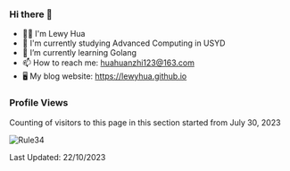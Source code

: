 ### Hi there 👋

<!--
**LewyHua/LewyHua** is a ✨ _special_ ✨ repository because its `README.md` (this file) appears on your GitHub profile.-->

- 👨‍💻 I'm Lewy Hua
- 🏫 I'm currently studying Advanced Computing in USYD
- 🌱 I’m currently learning Golang
- 📫 How to reach me: huahuanzhi123@163.com
- 🖥 My blog website: https://lewyhua.github.io

### Profile Views
Counting of visitors to this page in this section started from July 30, 2023


![Rule34](https://count.getloli.com/get/@LewyHua.github.readme?theme=rule34)
</br>

Last Updated: 22/10/2023
